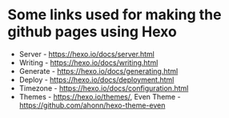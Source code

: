 # Some links used for making the github pages using Hexo

 - Server - https://hexo.io/docs/server.html
 - Writing - https://hexo.io/docs/writing.html
 - Generate - https://hexo.io/docs/generating.html
 - Deploy - https://hexo.io/docs/deployment.html
 - Timezone - https://hexo.io/docs/configuration.html
 - Themes - https://hexo.io/themes/, Even Theme - https://github.com/ahonn/hexo-theme-even
